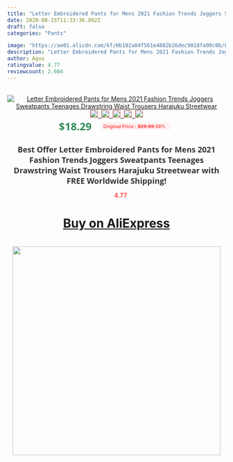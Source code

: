 ```yaml
---
title: "Letter Embroidered Pants for Mens 2021 Fashion Trends Joggers Sweatpants Teenages Drawstring Waist Trousers Harajuku Streetwear"
date: 2020-08-15T11:33:36.892Z
draft: false
categories: "Pants"

image: "https://ae01.alicdn.com/kf/Hb192a04f561e4882b26dec9018fa90c0b/Letter-Embroidered-Pants-for-Mens-2021-Fashion-Trends-Joggers-Sweatpants-Teenages-Drawstring-Waist-Trousers-Harajuku-Streetwear.jpg"
description: "Letter Embroidered Pants for Mens 2021 Fashion Trends Joggers Sweatpants Teenages Drawstring Waist Trousers Harajuku Streetwear"
author: Agus
ratingvalue: 4.77
reviewcount: 2.666
---
```

<br>
<div style="text-align: center;">
<a href="https://s.click.aliexpress.com/e/_AKlrFr" target="_blank" rel="nofollow noopener noreferrer"><img alt="Letter Embroidered Pants for Mens 2021 Fashion Trends Joggers Sweatpants Teenages Drawstring Waist Trousers Harajuku Streetwear" class="magnifier-image" src="https://ae01.alicdn.com/kf/Hb192a04f561e4882b26dec9018fa90c0b/Letter-Embroidered-Pants-for-Mens-2021-Fashion-Trends-Joggers-Sweatpants-Teenages-Drawstring-Waist-Trousers-Harajuku-Streetwear.jpg_640x640.jpg">
<br>
<img style="border:1px solid salmon" src="https://ae01.alicdn.com/kf/Hb192a04f561e4882b26dec9018fa90c0b/Letter-Embroidered-Pants-for-Mens-2021-Fashion-Trends-Joggers-Sweatpants-Teenages-Drawstring-Waist-Trousers-Harajuku-Streetwear.jpg_120x120.jpg">&nbsp;&nbsp;<img style="border:1px solid salmon" src="https://ae01.alicdn.com/kf/H81335d7dbedb4d939fe90bf9f37cfc5bp/Letter-Embroidered-Pants-for-Mens-2021-Fashion-Trends-Joggers-Sweatpants-Teenages-Drawstring-Waist-Trousers-Harajuku-Streetwear.jpg_120x120.jpg">&nbsp;&nbsp;<img style="border:1px solid salmon" src="https://ae01.alicdn.com/kf/H8840717bea95480f85ac6e0b77923bbam/Letter-Embroidered-Pants-for-Mens-2021-Fashion-Trends-Joggers-Sweatpants-Teenages-Drawstring-Waist-Trousers-Harajuku-Streetwear.jpg_120x120.jpg">&nbsp;&nbsp;<img style="border:1px solid salmon" src="https://ae01.alicdn.com/kf/H07b9929a3a804b0daf2c6d02f58e045aU/Letter-Embroidered-Pants-for-Mens-2021-Fashion-Trends-Joggers-Sweatpants-Teenages-Drawstring-Waist-Trousers-Harajuku-Streetwear.jpg_120x120.jpg">&nbsp;&nbsp;<img style="border:1px solid salmon" src="https://ae01.alicdn.com/kf/H4a9baed2c82a4a2aa0bd61c9785d33fc4/Letter-Embroidered-Pants-for-Mens-2021-Fashion-Trends-Joggers-Sweatpants-Teenages-Drawstring-Waist-Trousers-Harajuku-Streetwear.jpg_120x120.jpg"></a></div><br0>
<div style="text-align: center;"><span style="background-color: white; border: 0px; box-sizing: border-box; color: seagreen; display: inline-block; font-family: &quot;open sans&quot; , &quot;arial&quot; , &quot;helvetica&quot; , sans-serif , &quot;heiti&quot;; font-size: 24px; font-stretch: inherit; font-weight: 700; line-height: inherit; margin: 0px 10px 0px 0px; padding: 0px; vertical-align: middle;">$18.29 </span>
<span style="background: rgb(255 , 241 , 241); border-radius: 3px; border: 0px; box-sizing: border-box; color: #ff4747; display: inline-block; font-family: inherit; font-size: 12px; font-stretch: inherit; font-style: inherit; font-variant: inherit; font-weight: 600; line-height: inherit; margin: 0px; padding: 2px 5px; transform: scale(0.9); vertical-align: middle;">Original Price : <b style="text-decoration: line-through;">$29.99 </b> 39%&nbsp;&nbsp;</span></div>
<h1 style="color: #333333; display: inline-block; font-family: &quot;open sans&quot; , &quot;arial&quot; , &quot;helvetica&quot; , sans-serif , &quot;heiti&quot;; font-size: 18px; font-stretch: inherit; font-weight: 700; text-align: center;">Best Offer Letter Embroidered Pants for Mens 2021 Fashion Trends Joggers Sweatpants Teenages Drawstring Waist Trousers Harajuku Streetwear with FREE Worldwide Shipping!</h1>
<div style="color: #ff4747; text-align: center;">
<img src="https://4.bp.blogspot.com/-M0ZcTcb-5uY/XleCXlxnR4I/AAAAAAAAAEc/OrjgMkXV1oMQFaCRZj5HQwOCBcu3w1FegCPcBGAYYCw/s1600/star.png" style="height: 15px;">&nbsp;<b>4.77</b></div>
<div class="button_cont" align="center"><a class="buynow_a" href="https://s.click.aliexpress.com/e/_AKlrFr" target="_blank" rel="nofollow noopener noreferrer"><H1>Buy on AliExpress</H1></a></div><br>
<div class="separator" style="clear: both; text-align: center;">
<img src="https://lh3.googleusercontent.com/-pTy5HemUv9M/XlePHvY0dAI/AAAAAAAAAE4/0nX5iRUoIWY8eMW9Dpxeirr157OZliDIgCLcBGAsYHQ/s1600/badge.gif" width="480">
</div>
